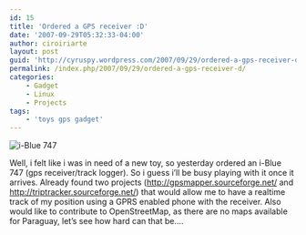 ```yaml
---
id: 15
title: 'Ordered a GPS receiver :D'
date: '2007-09-29T05:32:33-04:00'
author: ciroiriarte
layout: post
guid: 'http://cyruspy.wordpress.com/2007/09/29/ordered-a-gps-receiver-d/'
permalink: /index.php/2007/09/29/ordered-a-gps-receiver-d/
categories:
    - Gadget
    - Linux
    - Projects
tags:
    - 'toys gps gadget'
---
```


![i-Blue 747](https://commons.wikimedia.org/wiki/File:I-blue_747_A_plus.png)

Well, i felt like i was in need of a new toy, so yesterday ordered an i-Blue 747 (gps receiver/track logger). So i guess i’ll be busy playing with it once it arrives. Already found two projects (http://gpsmapper.sourceforge.net/ and http://triptracker.sourceforge.net/) that would allow me to have a realtime track of my position using a GPRS enabled phone with the receiver. Also would like to contribute to OpenStreetMap, as there are no maps available for Paraguay, let’s see how hard can that be….